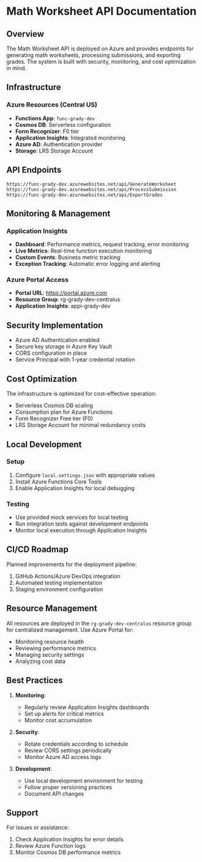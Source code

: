 # Math Worksheet API Documentation

## Overview
The Math Worksheet API is deployed on Azure and provides endpoints for generating math worksheets, processing submissions, and exporting grades. The system is built with security, monitoring, and cost optimization in mind.

## Infrastructure

### Azure Resources (Central US)
- **Functions App**: `func-grady-dev`
- **Cosmos DB**: Serverless configuration
- **Form Recognizer**: F0 tier
- **Application Insights**: Integrated monitoring
- **Azure AD**: Authentication provider
- **Storage**: LRS Storage Account

## API Endpoints

```
https://func-grady-dev.azurewebsites.net/api/GenerateWorksheet
https://func-grady-dev.azurewebsites.net/api/ProcessSubmission
https://func-grady-dev.azurewebsites.net/api/ExportGrades
```

## Monitoring & Management

### Application Insights
- **Dashboard**: Performance metrics, request tracking, error monitoring
- **Live Metrics**: Real-time function execution monitoring
- **Custom Events**: Business metric tracking
- **Exception Tracking**: Automatic error logging and alerting

### Azure Portal Access
- **Portal URL**: https://portal.azure.com
- **Resource Group**: rg-grady-dev-centralus
- **Application Insights**: appi-grady-dev

## Security Implementation

- Azure AD Authentication enabled
- Secure key storage in Azure Key Vault
- CORS configuration in place
- Service Principal with 1-year credential rotation

## Cost Optimization

The infrastructure is optimized for cost-effective operation:
- Serverless Cosmos DB scaling
- Consumption plan for Azure Functions
- Form Recognizer Free tier (F0)
- LRS Storage Account for minimal redundancy costs

## Local Development

### Setup
1. Configure `local.settings.json` with appropriate values
2. Install Azure Functions Core Tools
3. Enable Application Insights for local debugging

### Testing
- Use provided mock services for local testing
- Run integration tests against development endpoints
- Monitor local execution through Application Insights

## CI/CD Roadmap

Planned improvements for the deployment pipeline:
1. GitHub Actions/Azure DevOps integration
2. Automated testing implementation
3. Staging environment configuration

## Resource Management

All resources are deployed in the `rg-grady-dev-centralus` resource group for centralized management. Use Azure Portal for:
- Monitoring resource health
- Reviewing performance metrics
- Managing security settings
- Analyzing cost data

## Best Practices

1. **Monitoring**:
   - Regularly review Application Insights dashboards
   - Set up alerts for critical metrics
   - Monitor cost accumulation

2. **Security**:
   - Rotate credentials according to schedule
   - Review CORS settings periodically
   - Monitor Azure AD access logs

3. **Development**:
   - Use local development environment for testing
   - Follow proper versioning practices
   - Document API changes

## Support

For issues or assistance:
1. Check Application Insights for error details
2. Review Azure Function logs
3. Monitor Cosmos DB performance metrics
